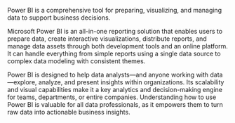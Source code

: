 Power BI is a comprehensive tool for preparing, visualizing, and managing data to support business decisions.

Microsoft Power BI is an all-in-one reporting solution that enables users to prepare data, create interactive visualizations, distribute reports, and manage data assets through both development tools and an online platform. It can handle everything from simple reports using a single data source to complex data modeling with consistent themes.

Power BI is designed to help data analysts—and anyone working with data—explore, analyze, and present insights within organizations. Its scalability and visual capabilities make it a key analytics and decision-making engine for teams, departments, or entire companies. Understanding how to use Power BI is valuable for all data professionals, as it empowers them to turn raw data into actionable business insights.